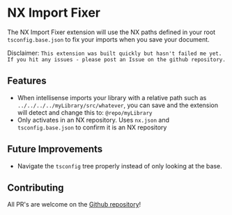 # NX Import Fixer

The NX Import Fixer extension will use the NX paths defined in your root `tsconfig.base.json` to fix your imports when you save your document.

Disclaimer: `This extension was built quickly but hasn't failed me yet. If you hit any issues - please post an Issue on the github repository.`

## Features

- When intellisense imports your library with a relative path such as `../../../../myLibrary/src/whatever`, you can save and the extension will detect and change this to: `@repo/myLibrary`
- Only activates in an NX repository. Uses `nx.json` and `tsconfig.base.json` to confirm it is an NX repository

## Future Improvements

- Navigate the `tsconfig` tree properly instead of only looking at the base.

## Contributing

All PR's are welcome on the [Github repository](https://github.com/coleby/nx-import-fixer)!

